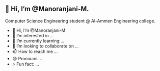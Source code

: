 ## 👋 Hi, I’m @Manoranjani-M.

Computer Science Engineering student @ Al-Ammen Engineering college.

- 👋 Hi, I’m @Manoranjani-M
- 👀 I’m interested in ...
- 🌱 I’m currently learning ...
- 💞️ I’m looking to collaborate on ...
- 📫 How to reach me ...
- 😄 Pronouns: ...
- ⚡ Fun fact: ...

<!---
Manoranjani-M/Manoranjani-M is a ✨ special ✨ repository because its `README.md` (this file) appears on your GitHub profile.
You can click the Preview link to take a look at your changes.
--->
